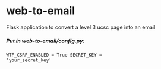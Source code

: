 # web-to-email
Flask application to convert a level 3 ucsc page into an email

##### Put in web-to-email/config.py:
<code>WTF_CSRF_ENABLED = True
SECRET_KEY = 'your_secret_key'</code>